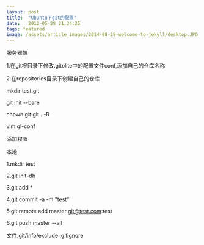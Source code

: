 ```yaml
---
layout: post
title:  "Ubuntu下git的配置"
date:   2012-05-28 21:34:25
tags: featured
image: /assets/article_images/2014-08-29-welcome-to-jekyll/desktop.JPG
---
```

服务器端

1.在git根目录下修改.gitolite中的配置文件conf,添加自己的仓库名称

2.在repositories目录下创建自己的仓库

mkdir test.git

git init --bare

chown git:git  .  -R 

vim gl-conf

添加权限

本地

1.mkdir test

2.git init-db

3.git add *

4.git commit -a -m "test"

5.git remote add master git@test.com:test

6.git push master --all 

文件.git/info/exclude
      .gitignore

